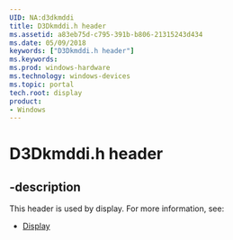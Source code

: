 ```yaml
---
UID: NA:d3dkmddi
title: D3Dkmddi.h header
ms.assetid: a83eb75d-c795-391b-b806-21315243d434
ms.date: 05/09/2018
keywords: ["D3Dkmddi.h header"]
ms.keywords: 
ms.prod: windows-hardware
ms.technology: windows-devices
ms.topic: portal
tech.root: display
product:
- Windows
---
```


# D3Dkmddi.h header


## -description


This header is used by display. For more information, see:

- [Display](../_display/index.md)
